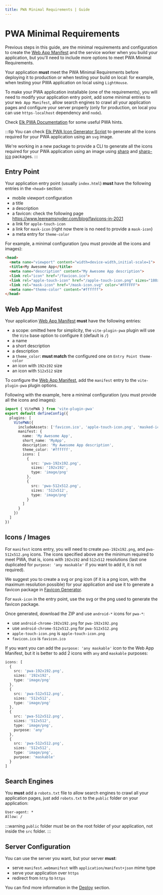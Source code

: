 ```yaml
---
title: PWA Minimal Requirements | Guide
---
```


# PWA Minimal Requirements

Previous steps in this guide, are the minimal requirements and configuration to create the [Web App Manifest](https://developer.mozilla.org/en-US/docs/Web/Manifest) and the service worker when you build your application, but you'll need to include more options to meet PWA Minimal Requirements.

Your application **must** meet the PWA Minimal Requirements before deploying it to production or when testing your build on local: for example, when testing your PWA application on local using `LightHouse`.

To make your PWA application installable (one of the requirements), you will need to modify your application entry point, add some minimal entries to your `Web App Manifest`, allow search engines to crawl all your application pages and configure your server properly (only for production, on local you can use `https-localhost` dependency and `node`).

Check [Elk PWA Documentation](https://docs.elk.zone/docs/pwa) for some useful PWA hints.

:::tip
You can check [Elk PWA Icon Generator Script](https://github.com/elk-zone/elk/blob/main/scripts/generate-pwa-icons.ts) to generate all the icons required for your PWA application using an `svg` image.

We're working in a new package to provide a CLI to generate all the icons required for your PWA application using an image using [sharp](https://github.com/lovell/sharp/) and  [sharp-ico](https://github.com/ssnangua/sharp-ico) packages.
:::

## Entry Point

Your application entry point (usually `index.html`) **must** have the following entries in the `<head>` section:
- mobile viewport configuration
- a title
- a description
- a favicon: check the following page https://www.leereamsnyder.com/blog/favicons-in-2021
- a link for `apple-touch-icon`
- a link for `mask-icon` (right now there is no need to provide a `mask-icon`)
- a meta entry for `theme-color`

For example, a minimal configuration (you must provide all the icons and images):
```html
<head>
  <meta name="viewport" content="width=device-width,initial-scale=1">
  <title>My Awesome App</title>
  <meta name="description" content="My Awesome App description">
  <link rel="icon" href="/favicon.ico">
  <link rel="apple-touch-icon" href="/apple-touch-icon.png" sizes="180x180">
  <link rel="mask-icon" href="/mask-icon.svg" color="#FFFFFF">
  <meta name="theme-color" content="#ffffff">
</head>
```

## Web App Manifest

Your application [Web App Manifest](https://developer.mozilla.org/en-US/docs/Web/Manifest) **must** have the following entries:
- a scope: omitted here for simplicity, the `vite-plugin-pwa` plugin will use the `Vite` base option to configure it (default is `/`)
- a name
- a short description
- a description
- a `theme_color`: **must match** the configured one on `Entry Point theme-color`
- an icon with `192x192` size
- an icon with `512x512` size

To configure the [Web App Manifest](https://developer.mozilla.org/en-US/docs/Web/Manifest), add the `manifest` entry to the `vite-plugin-pwa` plugin options.

Following with the example, here a minimal configuration (you must provide all the icons and images):
```ts
import { VitePWA } from 'vite-plugin-pwa'
export default defineConfig({
  plugins: [
    VitePWA({
      includeAssets: ['favicon.ico', 'apple-touch-icon.png', 'masked-icon.svg'],
      manifest: {
        name: 'My Awesome App',
        short_name: 'MyApp',
        description: 'My Awesome App description',
        theme_color: '#ffffff',
        icons: [
          {
            src: 'pwa-192x192.png',
            sizes: '192x192',
            type: 'image/png'
          },
          {
            src: 'pwa-512x512.png',
            sizes: '512x512',
            type: 'image/png'
          }
        ]
      }
    })
  ]
})
```

## Icons / Images

For `manifest` icons entry, you will need to create `pwa-192x192.png`, and `pwa-512x512.png` icons. The icons specified above are the minimum required to meet PWA, that is, icons with `192x192` and `512x512` resolutions (last one duplicated for `purpose: 'any maskable'` if you want to add it, it is not required).

We suggest you to create a svg or png icon (if it is a png icon, with the maximum resolution possible) for your application and use it to generate a favicon package in [Favicon Generator](https://realfavicongenerator.net/).

For `mask-icon` in the entry point, use the svg or the png used to generate the favicon package.

Once generated, download the ZIP and use `android-*` icons for `pwa-*`:
- use `android-chrome-192x192.png` for `pwa-192x192.png`
- use `android-chrome-512x512.png` for `pwa-512x512.png`
- `apple-touch-icon.png` is `apple-touch-icon.png`
- `favicon.ico` is `favicon.ico`

If you want you can add the `purpose: 'any maskable'` icon to the Web App Manifest, but it is better to add 2 icons with `any` and `maskable` purposes:
```ts
icons: [
  {
    src: 'pwa-192x192.png',
    sizes: '192x192',
    type: 'image/png'
  },
  {
    src: 'pwa-512x512.png',
    sizes: '512x512',
    type: 'image/png'
  },
  {
    src: 'pwa-512x512.png',
    sizes: '512x512',
    type: 'image/png',
    purpose: 'any'
  },
  {
    src: 'pwa-512x512.png',
    sizes: '512x512',
    type: 'image/png',
    purpose: 'maskable'
  }
]
```

## Search Engines

You **must** add a `robots.txt` file to allow search engines to crawl all your application pages, just add `robots.txt` to the `public` folder on your application:
```txt
User-agent: *
Allow: /
```

:::warning
`public` folder must be on the root folder of your application, not inside the `src` folder.
:::

## Server Configuration

You can use the server you want, but your server **must**:
- serve `manifest.webmanifest` with `application/manifest+json` mime type
- serve your application over `https`
- redirect from `http` to `https`

You can find more information in the [Deploy](/deployment/) section.
